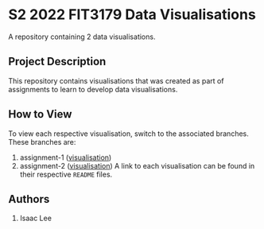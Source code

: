 # S2 2022 FIT3179 Data Visualisations
A repository containing 2 data visualisations.

## Project Description
This repository contains visualisations that was created as part of assignments to learn to develop data visualisations.

## How to View
To view each respective visualisation, switch to the associated branches. These branches are:
1. assignment-1 ([visualisation](https://public.tableau.com/views/FIT3179DataVisualisation1_16621109310030/MoviesDashboard?:language=en-US&:display_count=n&:origin=viz_share_link))
2. assignment-2 ([visualisation](https://isaaclee29.github.io/FIT3179-Data-Visualisation-2/))
A link to each visualisation can be found in their respective `README` files.

## Authors
1. Isaac Lee
